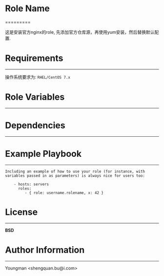 # Role Name

=========

这是安装官方nginx的role, 先添加官方仓库源，再使用yum安装，然后替换默认配置.

# Requirements
------------

操作系统要求为: `RHEL/CentOS 7.x `

# Role Variables
--------------


# Dependencies
------------


# Example Playbook
----------------
```
Including an example of how to use your role (for instance, with variables passed in as parameters) is always nice for users too:

    - hosts: servers
      roles:
         - { role: username.rolename, x: 42 }
```

# License
-------

**BSD**

# Author Information
------------------
Youngman <shengquan.bu@i<sb>.com>
